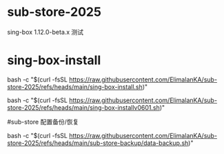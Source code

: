 # sub-store-2025
sing-box 1.12.0-beta.x 测试
# sing-box-install

bash -c "$(curl -fsSL https://raw.githubusercontent.com/ElimalanKA/sub-store-2025/refs/heads/main/sing-box-install.sh)"

bash -c "$(curl -fsSL https://raw.githubusercontent.com/ElimalanKA/sub-store-2025/refs/heads/main/sing-box-installv0601.sh)"


#sub-store 配置备份/恢复

bash -c "$(curl -fsSL https://raw.githubusercontent.com/ElimalanKA/sub-store-2025/refs/heads/main/sub-store-backup/data-backup.sh)"
